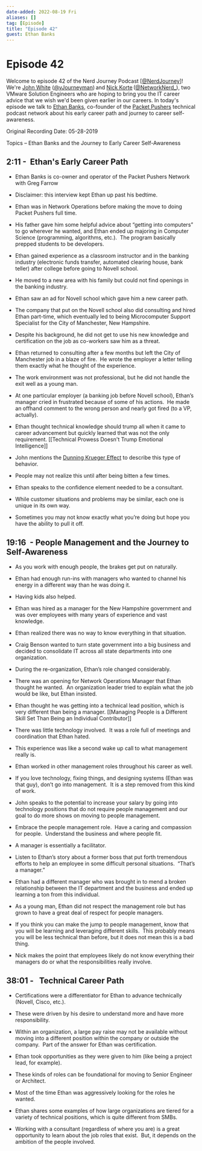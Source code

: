 ```yaml
---
date-added: 2022-08-19 Fri
aliases: []
tag: [Episode]
title: "Episode 42"
guest: Ethan Banks
---
```


# Episode 42

Welcome to episode 42 of the Nerd Journey Podcast [[@NerdJourney](https://twitter.com/NerdJourney/)]! We're [John White](https://www.linkedin.com/in/vJourneyman/) ([@vJourneyman](https://twitter.com/vJourneyman)) and [Nick Korte](https://www.linkedin.com/in/nickkortenetworknerd/) ([@NetworkNerd_](https://twitter.com/NetworkNerd_/)), two VMware Solution Engineers who are hoping to bring you the IT career advice that we wish we'd been given earlier in our careers. In today's episode we talk to [Ethan Banks](https://twitter.com/ecbanks), co-founder of the [Packet Pushers](https://packetpushers.net/hosts/) technical podcast network about his early career path and journey to career self-awareness.   

Original Recording Date: 05-28-2019 

Topics – Ethan Banks and the Journey to Early Career Self-Awareness 

## 2:11 -  Ethan's Early Career Path 

* Ethan Banks is co-owner and operator of the Packet Pushers Network with Greg Farrow 

* Disclaimer: this interview kept Ethan up past his bedtime. 

* Ethan was in Network Operations before making the move to doing Packet Pushers full time. 

* His father gave him some helpful advice about “getting into computers” to go wherever he wanted, and Ethan ended up majoring in Computer Science (programming, algorithms, etc.).  The program basically prepped students to be developers. 

* Ethan gained experience as a classroom instructor and in the banking industry (electronic funds transfer, automated clearing house, bank teller) after college before going to Novell school. 

* He moved to a new area with his family but could not find openings in the banking industry. 

* Ethan saw an ad for Novell school which gave him a new career path. 

* The company that put on the Novell school also did consulting and hired Ethan part-time, which eventually led to being Microcomputer Support Specialist for the City of Manchester, New Hampshire. 

* Despite his background, he did not get to use his new knowledge and certification on the job as co-workers saw him as a threat.   

* Ethan returned to consulting after a few months but left the City of Manchester job in a blaze of fire.  He wrote the employer a letter telling them exactly what he thought of the experience. 

* The work environment was not professional, but he did not handle the exit well as a young man.  

* At one particular employer (a banking job before Novell school), Ethan’s manager cried in frustrated because of some of his actions.  He made an offhand comment to the wrong person and nearly got fired (to a VP, actually). 

* Ethan thought technical knowledge should trump all when it came to career advancement but quickly learned that was not the only requirement. [[Technical Prowess Doesn't Trump Emotional Intelligence]]

* John mentions the [Dunning Krueger Effect](https://en.wikipedia.org/wiki/Dunning%E2%80%93Kruger_effect) to describe this type of behavior. 

* People may not realize this until after being bitten a few times.  

* Ethan speaks to the confidence element needed to be a consultant.   

* While customer situations and problems may be similar, each one is unique in its own way. 

* Sometimes you may not know exactly what you’re doing but hope you have the ability to pull it off. 

## 19:16  - People Management and the Journey to Self-Awareness 

* As you work with enough people, the brakes get put on naturally. 

* Ethan had enough run-ins with managers who wanted to channel his energy in a different way than he was doing it. 

* Having kids also helped. 

* Ethan was hired as a manager for the New Hampshire government and was over employees with many years of experience and vast knowledge. 

* Ethan realized there was no way to know everything in that situation.  

* Craig Benson wanted to turn state government into a big business and decided to consolidate IT across all state departments into one organization. 

* During the re-organization, Ethan’s role changed considerably.  

* There was an opening for Network Operations Manager that Ethan thought he wanted.  An organization leader tried to explain what the job would be like, but Ethan insisted. 

* Ethan thought he was getting into a technical lead position, which is very different than being a manager. [[Managing People is a Different Skill Set Than Being an Individual Contributor]]

* There was little technology involved.  It was a role full of meetings and coordination that Ethan hated. 

* This experience was like a second wake up call to what management really is. 

* Ethan worked in other management roles throughout his career as well. 

* If you love technology, fixing things, and designing systems (Ethan was that guy), don’t go into management.  It is a step removed from this kind of work. 

* John speaks to the potential to increase your salary by going into technology positions that do not require people management and our goal to do more shows on moving to people management. 

* Embrace the people management role.  Have a caring and compassion for people.  Understand the business and where people fit. 

* A manager is essentially a facilitator. 

* Listen to Ethan’s story about a former boss that put forth tremendous efforts to help an employee in some difficult personal situations.  “That’s a manager.” 

* Ethan had a different manager who was brought in to mend a broken relationship between the IT department and the business and ended up learning a ton from this individual. 

* As a young man, Ethan did not respect the management role but has grown to have a great deal of respect for people managers.   

* If you think you can make the jump to people management, know that you will be learning and leveraging different skills.  This probably means you will be less technical than before, but it does not mean this is a bad thing. 

* Nick makes the point that employees likely do not know everything their managers do or what the responsibilities really involve.  

## 38:01 -   Technical Career Path 

* Certifications were a differentiator for Ethan to advance technically (Novell, Cisco, etc.). 

* These were driven by his desire to understand more and have more responsibility. 

* Within an organization, a large pay raise may not be available without moving into a different position within the company or outside the company.  Part of the answer for Ethan was certification.   

* Ethan took opportunities as they were given to him (like being a project lead, for example).   

* These kinds of roles can be foundational for moving to Senior Engineer or Architect. 

* Most of the time Ethan was aggressively looking for the roles he wanted. 

* Ethan shares some examples of how large organizations are tiered for a variety of technical positions, which is quite different from SMBs. 

* Working with a consultant (regardless of where you are) is a great opportunity to learn about the job roles that exist.  But, it depends on the ambition of the people involved.  
